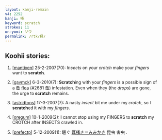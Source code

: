 ```yaml
---
layout: kanji-remain
v4: 2252
kanji: 掻
keyword: scratch
strokes: 11
on-yomi: ソウ
permalink: /rtk/掻/
---
```


## Koohii stories: 

1) [<a href="http://kanji.koohii.com/profile/mantixen">mantixen</a>] 25-2-2007(70): <em>Insects</em> on your <em>crotch</em> make your <em>fingers</em> want to<strong> scratch</strong>.

2) [<a href="http://kanji.koohii.com/profile/gavmck">gavmck</a>] 6-3-2010(7): <strong>Scratch</strong>ing with your <em>fingers</em> is a possible sign of a 蚤 <a href="../v4/2681.html">flea</a> (#2681 蚤) infestation. Even when they (the <em>drops</em>) are gone, the urge to<strong> scratch</strong> remains.

3) [<a href="http://kanji.koohii.com/profile/astridtops">astridtops</a>] 17-3-2007(7): A nasty <em>insect</em> bit me under my <em>crotch</em>, so I<strong> scratch</strong>ed it with my <em>fingers</em>.

4) [<a href="http://kanji.koohii.com/profile/oregum">oregum</a>] 10-1-2009(2): I cannot stop using my FINGERS to<strong> scratch</strong> my CROTCH after INSECTS crawled in.

5) [<a href="http://kanji.koohii.com/profile/prefectp">prefectp</a>] 5-12-2009(1): 騒ぐ <a href="midori://search?text=耳掻き＝みみかき">耳掻き＝みみかき</a> 昆虫 害虫 .

